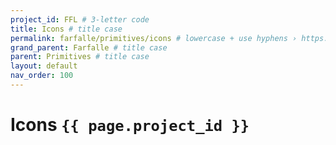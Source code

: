 ```yaml
---
project_id: FFL # 3-letter code
title: Icons # title case
permalink: farfalle/primitives/icons # lowercase + use hyphens › https://tinyurl.com/27kmc4rb
grand_parent: Farfalle # title case
parent: Primitives # title case
layout: default
nav_order: 100
---
```


# Icons `{{ page.project_id }}`
